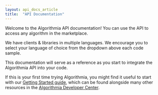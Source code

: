 ```yaml
---
layout: api_docs_article
title:  "API Documentation"
---
```


Welcome to the Algorithmia API documentation! You can use the API to access any algorithm in the marketplace.

We have clients & libraries in multiple languages. We encourage you to select your language of choice from the dropdown above each code sample.

This documentation will serve as a reference as you start to integrate the Algorithmia API into your code.

If this is your first time trying Algorithmia, you might find it useful to start with our [Getting Started guide]({{site.baseurl}}/getting-started), which can be found alongside many other resources in the [Algorithmia Developer Center]({{site.baseurl}}).